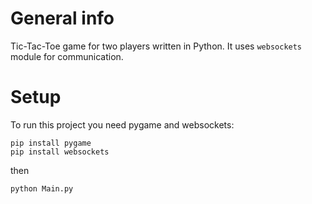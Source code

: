 # General info
Tic-Tac-Toe game for two players written in Python.
It uses ```websockets``` module for communication.
# Setup
To run this project you need pygame and websockets:
```
pip install pygame
pip install websockets
```
then
```
python Main.py
```
